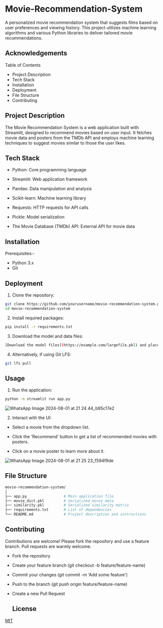 
# Movie-Recommendation-System

A personalized movie recommendation system that suggests films based on user preferences and viewing history. This project utilizes machine learning algorithms and various Python libraries to deliver tailored movie recommendations.


## Acknowledgements

Table of Contents
-  Project Description
-  Tech Stack
-  Installation
-  Deployment
-  File Structure
-  Contributing



## Project Description

The Movie Recommendation System is a web application built with Streamlit, designed to recommend movies based on user input. It fetches movie data and posters from the TMDb API and employs machine learning techniques to suggest movies similar to those the user likes.
## Tech Stack

- Python: Core programming language

- Streamlit: Web application framework

- Pandas: Data manipulation and analysis

- Scikit-learn: Machine learning library

- Requests: HTTP requests for API calls

- Pickle: Model serialization

- The Movie Database (TMDb) API: External API for movie data
## Installation


Prerequisites:-
- Python 3.x
- Git
## Deployment

1. Clone the repository:

```bash
git clone https://github.com/yourusername/movie-recommendation-system.git
cd movie-recommendation-system
  ```

2. Install required packages:

```bash
pip install -r requirements.txt

  ```
3. Download the model and data files:

```bash
[Download the model files](https://example.com/largefile.pkl) and place them in the root directory of the project.

  ```
4. Alternatively, if using Git LFS:

```bash
git lfs pull

  ```



## Usage

1. Run the application:
```bash
python -m streamlit run app.py

  ```
![WhatsApp Image 2024-08-01 at 21 24 44_b95c17e2](https://github.com/user-attachments/assets/2d28f868-fd65-4608-a831-2230002e339b)


2. Interact with the UI:

- Select a movie from the dropdown list.

-  Click the 'Recommend' button to get a list of recommended movies with posters.

-  Click on a movie poster to learn more about it.

  ![WhatsApp Image 2024-08-01 at 21 25 23_f594f9de](https://github.com/user-attachments/assets/7b3d3386-6df9-4ee4-ba3c-99e5425d2fa0)




## File Structure


```bash
movie-recommendation-system/
│
├── app.py                 # Main application file
├── movie_dict.pkl         # Serialized movie data
├── similarity.pkl         # Serialized similarity matrix
├── requirements.txt       # List of dependencies
└── README.md              # Project description and instructions

  ```
## Contributing

Contributions are welcome! Please fork the repository and use a feature branch. Pull requests are warmly welcome.

- Fork the repository
- Create your feature branch (git checkout -b feature/feature-name)
- Commit your changes (git commit -m 'Add some feature')
- Push to the branch (git push origin feature/feature-name)
- Create a new Pull Request

  ## License

[MIT](https://choosealicense.com/licenses/mit/)

